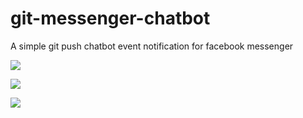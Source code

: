 # git-messenger-chatbot
A simple git push chatbot event notification for facebook messenger



![](https://i.imgur.com/LNePBxA.gif )

![](https://trello-attachments.s3.amazonaws.com/5b568bf81a598416b36ec0f1/5b56b53544d0254d090d6af5/4f35e523663ee2935925dae06933a475/Kapture_2018-07-24_at_13.08.21.gif )



![](https://i.imgur.com/gSfEXy8.gif )



